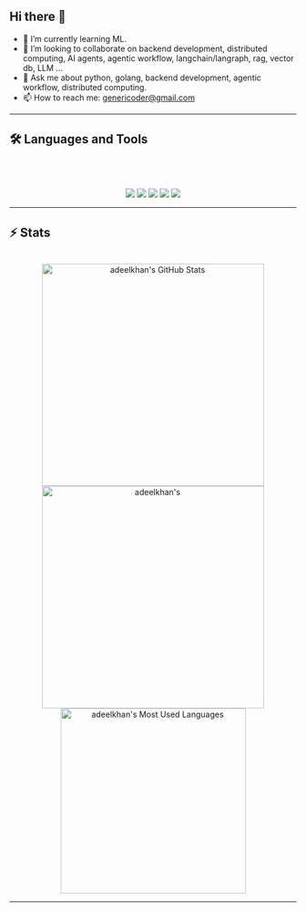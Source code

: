 ## Hi there 👋

<!--
**adeelkhan/adeelkhan** is a ✨ _special_ ✨ repository because its `README.md` (this file) appears on your GitHub profile.

Here are some ideas to get you started:

-->
- 🌱 I’m currently learning ML.
- 👯 I’m looking to collaborate on backend development, distributed computing, AI agents, agentic workflow, langchain/langraph, rag, vector db, LLM ...
- 💬 Ask me about python, golang, backend development, agentic workflow, distributed computing.
- 📫 How to reach me: genericoder@gmail.com
<hr>

## 🛠️ Languages and Tools
<br>
<br>
<p align="center">
  <img src="https://skillicons.dev/icons?i=c,python,golang,ts,js,nodejs,react,nextjs,django" />
  <img src="https://skillicons.dev/icons?i=mongodb,postgres,mysql,redis,elasticsearch" />
  <img src="https://skillicons.dev/icons?i=html,css,sass,tailwind,react" />
  <img src="https://skillicons.dev/icons?i=flask,nginx" />
  <img src="https://skillicons.dev/icons?i=azure,aws,gcp,docker,kubernetes" />
</p>

<hr>

## ⚡️ Stats
<br>
<div align=center>
  <img width=390 src="https://github-readme-stats.vercel.app/api?username=adeelkhan&theme=transparent&count_private=true&show_icons=true&rank_icon=github&locale=en" alt="adeelkhan's GitHub Stats" />
  <img width=390 src="https://github-readme-streak-stats.herokuapp.com/?user=adeelkhan&theme=transparent&count_private=true&border_radius=10&locale=en" alt="adeelkhan's" />
  <img width=325 src="https://github-readme-stats.vercel.app/api/top-langs?username=adeelkhan&theme=transparent&layout=donut&hide=css&langs_count=8&border_radius=10&show_icons=true&locale=en" alt="adeelkhan's Most Used Languages" />
</div>
<hr>


